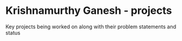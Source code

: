 # Krishnamurthy Ganesh - projects
Key projects being worked on along with their problem statements and status
